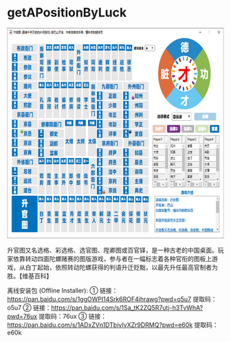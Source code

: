 # getAPositionByLuck

<div align=center><img src="https://github.com/ScientificProgrammerOwner/getAPositionByLuck/blob/main/getAPositionByLuck.png" width="686" height="490"/></div>


升官图又名选格、彩选格、选官图、陞卿图或百官铎，是一种古老的中国桌面。玩家依靠转动四面陀螺赌赛的图版游戏，参与者在一幅标志着各种官衔的图板上游戏，从白丁起始，依照转动陀螺获得的判语升迁贬黜，以最先升任最高官制者为胜。【维基百科】

离线安装包 (Offline Installer): 
① 链接：https://pan.baidu.com/s/1ggOWPI14Srk6ROF4ihrawg?pwd=o5u7  提取码：o5u7 
② 链接：https://pan.baidu.com/s/1Sa_tK2ZQ5R7utj-h3TvWhA?pwd=76ux  提取码：76ux
③ 链接：https://pan.baidu.com/s/1ADxZVn1DTbivIyXZr9DRMQ?pwd=e60k  提取码：e60k 
